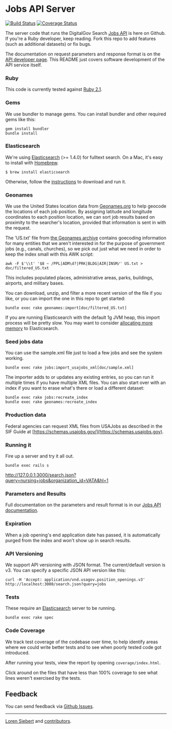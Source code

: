 Jobs API Server
==============

[![Build Status](https://travis-ci.org/GSA/jobs_api.png)](https://travis-ci.org/GSA/jobs_api)
[![Coverage Status](https://coveralls.io/repos/GSA/jobs_api/badge.png?branch=master)](https://coveralls.io/r/GSA/jobs_api?branch=master)

The server code that runs the DigitalGov Search [Jobs API](http://search.digitalgov.gov/developer/jobs.html) is here on Github. If you're a Ruby developer, keep reading. Fork this repo to add features (such as additional datasets) or fix bugs.

The documentation on request parameters and response format is on the [API developer page](http://search.digitalgov.gov/developer/jobs.html). 
This README just covers software development of the API service itself.

### Ruby

This code is currently tested against [Ruby 2.1](http://www.ruby-lang.org/en/downloads/).

### Gems

We use bundler to manage gems. You can install bundler and other required gems like this:

    gem install bundler
    bundle install

### Elasticsearch

We're using [Elasticsearch](http://www.elasticsearch.org/) (>= 1.4.0) for fulltext search. On a Mac, it's easy to install with [Homebrew](http://mxcl.github.com/homebrew/).

    $ brew install elasticsearch

Otherwise, follow the [instructions](http://www.elasticsearch.org/download/) to download and run it.

### Geonames

We use the United States location data from [Geonames.org](http://www.geonames.org) to help geocode the locations of each job position. By assigning latitude and longitude coordinates to each position location, we can sort job results based on proximity to the searcher's location, provided that information is sent in with the request.

The 'US.txt' file from [the Geonames archive](http://download.geonames.org/export/dump/US.zip) contains goecoding information for many entities that we aren't interested in for the purpose of government jobs (e.g., canals, churches), so we pick out just what we need in order to keep the index small with this AWK script:

    awk -F $'\\t' '$8 ~ /PPL|ADM\d?|PRK|BLDG|AIR|INSM/' US.txt > doc/filtered_US.txt

This includes populated places, administrative areas, parks, buildings, airports, and military bases.

You can download, unzip, and filter a more recent version of the file if you like, or you can import the one in this repo to get started:

    bundle exec rake geonames:import[doc/filtered_US.txt]
    
If you are running Elasticsearch with the default 1g JVM heap, this import process will be pretty slow. 
You may want to consider [allocating more memory](http://www.elasticsearch.org/guide/en/elasticsearch/guide/current/heap-sizing.html) to Elasticsearch.

### Seed jobs data

You can use the sample.xml file just to load a few jobs and see the system working.

    bundle exec rake jobs:import_usajobs_xml[doc/sample.xml]

The importer adds to or updates any existing entries, so you can run it multiple times if you have multiple XML files. You can also start over with an index if you want to erase what's there or load a different dataset:

    bundle exec rake jobs:recreate_index
    bundle exec rake geonames:recreate_index

### Production data

Federal agencies can request XML files from USAJobs as described in the SIF Guide at [https://schemas.usajobs.gov/](https://schemas.usajobs.gov).

### Running it

Fire up a server and try it all out.

    bundle exec rails s

<http://127.0.0.1:3000/search.json?query=nursing+jobs&organization_id=VATA&hl=1>

### Parameters and Results

Full documentation on the parameters and result format is in our [Jobs API documentation](http://search.digitalgov.gov/developer/jobs.html).

### Expiration

When a job opening's end application date has passed, it is automatically purged from the index and won't show up in search results.

### API Versioning

We support API versioning with JSON format. The current/default version is v3. You can specify a specific JSON API version like this:

    curl -H 'Accept: application/vnd.usagov.position_openings.v3' http://localhost:3000/search.json?query=jobs

### Tests

These require an [Elasticsearch](http://www.elasticsearch.org/) server to be running.

    bundle exec rake spec

### Code Coverage

We track test coverage of the codebase over time, to help identify areas where we could write better tests and to see when poorly tested code got introduced.

After running your tests, view the report by opening `coverage/index.html`.

Click around on the files that have less than 100% coverage to see what lines weren't exercised by the tests.

Feedback
--------

You can send feedback via [Github Issues](https://github.com/GSA/jobs_api/issues).

-----

[Loren Siebert](https://github.com/loren) and [contributors](http://github.com/GSA/jobs_api/contributors).
